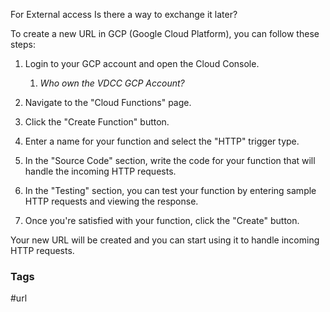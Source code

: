For External access
Is there a way to exchange it later?


To create a new URL in GCP (Google Cloud Platform), you can follow these steps:

1. Login to your GCP account and open the Cloud Console.
	1. _Who own the VDCC GCP Account?_
	
2. Navigate to the "Cloud Functions" page.
3. Click the "Create Function" button.
4. Enter a name for your function and select the "HTTP" trigger type.
5. In the "Source Code" section, write the code for your function that will handle the incoming HTTP requests.
6. In the "Testing" section, you can test your function by entering sample HTTP requests and viewing the response.
7. Once you're satisfied with your function, click the "Create" button.

Your new URL will be created and you can start using it to handle incoming HTTP requests.




### Tags
#url 